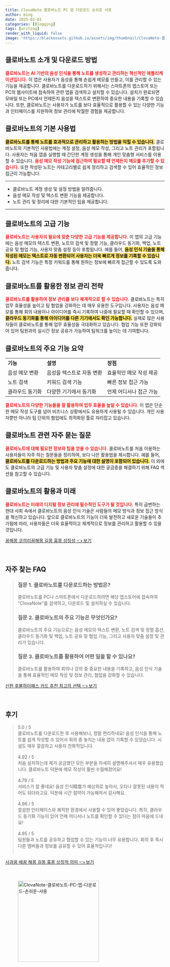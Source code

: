 ```yaml
---
title: ClovaNote 클로바노트 PC 앱 다운로드 손쉬운 사용
author: bing
date: 2025-02-01
categories: [Blogging]
tags: [writing]
render_with_liquid: false
image: 'https://blackassets.github.io/assets/img/thumbnail/ClovaNote-클로바노트-PC-앱-다운로드-손쉬운-사용.webp'
---
```



<h2 id='클로바노트_소개'>클로바노트 소개 및 다운로드 방법</h2>

<p><b><span style="color: #ee2323;">클로바노트는 AI 기반의 음성 인식을 통해 노트를 생성하고 관리하는 혁신적인 애플리케이션입니다.</span></b> 이 앱은 사용자가 음성을 통해 손쉽게 메모를 만들고, 이를 관리할 수 있는 기능을 제공합니다. 클로바노트를 다운로드하기 위해서는 스마트폰의 앱스토어 또는 PC의 웹사이트에 접속하여 관련 앱을 검색하고 설치할 수 있습니다. 설치가 완료되면 모바일 또는 PC에서 언제든지 음성을 텍스트로 변환하여 중요한 내용을 기록할 수 있습니다. 또한, 클로바노트는 사용자가 노트를 보다 효율적으로 활용할 수 있는 다양한 기능과 인터페이스를 지원하여 정보 관리에 탁월한 경험을 제공합니다.</p>

<h2 id='클로바노트_기본_사용법'>클로바노트의 기본 사용법</h2>

<p><b><span style="background-color: #ffe066;">클로바노트를 통해 노트를 효과적으로 관리하고 활용하는 방법을 익힐 수 있습니다.</span></b> 클로바노트의 기본적인 사용법에는 계정 설정, 음성 메모 작성, 그리고 노트 관리가 포함됩니다. 사용자는 처음 앱을 실행할 때 간단한 계정 생성을 통해 개인 맞춤형 서비스를 이용할 수 있습니다. <b><span style="color: #ee2323;">음성 메모 작성 기능에 접근하여 필요할 때 언제든지 메모를 추가할 수 있습니다.</span></b> 또한 작성된 노트는 카테고리별로 쉽게 정리하고 검색할 수 있어 효율적인 정보 접근이 가능합니다.</p>

<hr />

<ul>
    <li>클로바노트 계정 생성 및 설정 방법을 알려줍니다.</li>
    <li>음성 메모 작성 및 텍스트 변환 기능을 제공합니다.</li>
    <li>노트 관리 및 정리에 대한 기본적인 팁을 제공합니다.</li>
</ul>

<hr />

<h2 id='클로바노트_고급_기능'>클로바노트의 고급 기능</h2>

<p><b><span style="color: #ee2323;">클로바노트는 사용자의 필요에 맞춘 다양한 고급 기능을 제공합니다.</span></b> 이 앱의 고급 기능에는 음성 메모의 텍스트 변환, 노트의 검색 및 정렬 기능, 클라우드 동기화, 백업, 노트 공유 및 협업 기능, 사용자 맞춤 설정 등이 포함됩니다. 예를 들어, <b><span style="background-color: #ffe066;">음성 인식 기술을 통해 작성된 메모는 텍스트로 자동 변환되어 사용자는 더욱 빠르게 정보를 기록할 수 있습니다.</span></b> 노트 검색 기능은 특정 키워드를 통해 원하는 정보에 빠르게 접근할 수 있도록 도와줍니다.</p>

<h2 id='정보_관리_전략'>클로바노트를 활용한 정보 관리 전략</h2>

<p><b><span style="color: #ee2323;">클로바노트를 활용하여 정보 관리를 보다 체계적으로 할 수 있습니다.</span></b> 클로바노트는 특히 업무 효율성을 높이고 팀 협업을 강화하는 데 매우 유용한 도구입니다. 사용자는 음성 메모를 통해 회의 내용이나 아이디어를 즉시 기록하여 나중에 필요할 때 확인할 수 있으며, <b><span style="background-color: #ffe066;">클라우드 동기화를 통해 아이디어를 다른 기기에서도 확인 가능합니다.</span></b> 실제로 많은 사용자들이 클로바노트를 통해 업무 효율성을 극대화하고 있습니다. 협업 기능 또한 강화되어 있어 팀원과의 실시간 정보 공유가 가능하여 팀워크를 높이는 데 기여합니다.</p>

<h2 id='주요_기능_정리'>클로바노트의 주요 기능 요약</h2>

<table>
    <tr>
        <td><b>기능</b></td>
        <td><b>설명</b></td>
        <td><b>장점</b></td>
    </tr>
    <tr>
        <td>음성 메모 변환</td>
        <td>음성을 텍스트로 자동 변환</td>
        <td>효율적인 메모 작성 제공</td>
    </tr>
    <tr>
        <td>노트 검색</td>
        <td>키워드 검색 기능</td>
        <td>빠른 정보 접근 가능</td>
    </tr>
    <tr>
        <td>클라우드 동기화</td>
        <td>다양한 기기에서 동기화</td>
        <td>언제 어디서나 접근 가능</td>
    </tr>
</table>

<p><b><span style="color: #ee2323;">클로바노트의 다양한 기능들을 잘 활용하여 업무 효율을 높일 수 있습니다.</span></b> 이 앱은 단순한 메모 작성 도구를 넘어 비즈니스 상황에서도 유용하게 사용될 수 있습니다. 개인 사용자뿐만 아니라 팀 단위의 협업에도 최적화된 툴로 자리잡고 있습니다.</p>

<h2 id='자주_묻는_질문'>클로바노트 관련 자주 묻는 질문</h2>

<p><b><span style="color: #ee2323;">클로바노트에 대해 필요한 정보와 팁을 얻을 수 있습니다.</span></b> 클로바노트를 처음 이용하는 사용자들이 자주 하는 질문들을 정리하여, 보다 나은 활용법을 제시합니다. 예를 들어, <b><span style="background-color: #ffe066;">클로바노트를 다운로드하는 방법과 주요 기능에 대한 설명이 포함되어 있습니다.</span></b> 이 외에도 클로바노트의 고급 기능 및 사용자 맞춤 설정에 대한 궁금증을 해결하기 위해 FAQ 섹션을 참고할 수 있습니다.</p>

<h2 id='결론'>클로바노트의 활용과 미래</h2>

<p><b><span style="color: #ee2323;">클로바노트는 미래의 디지털 정보 관리에 필수적인 도구가 될 것입니다.</span></b> 특히 급변하는 현대 사회 속에서 클로바노트의 음성 인식 기술은 사람들의 메모 방식과 정보 접근 방식을 혁신하고 있습니다. 앞으로 클로바노트의 기능이 더욱 발전하고 새로운 기술들이 추가됨에 따라, 사용자들은 더욱 효율적이고 체계적으로 정보를 관리하고 활용할 수 있을 것입니다.</p>


<p><a class="click-button" title="꿈해몽 코끼리꿈해몽 길몽 흉몽 상징성" href="https://blackassets.github.io/posts/%EA%BF%88%ED%95%B4%EB%AA%BD-%EC%BD%94%EB%81%BC%EB%A6%AC%EA%BF%88%ED%95%B4%EB%AA%BD-%EA%B8%B8%EB%AA%BD-%ED%9D%89%EB%AA%BD-%EC%83%81%EC%A7%95%EC%84%B1/" rel="dofollow">꿈해몽 코끼리꿈해몽 길몽 흉몽 상징성 👈 보기</a></p><br>
<h2 id='자주_찾는_FAQ'>자주 찾는 FAQ</h2>
<div itemscope="" itemtype="https://schema.org/FAQPage"> 
<blockquote> 
<div itemscope="" itemprop="mainEntity" itemtype="https://schema.org/Question"> 
<h3 itemprop="name">질문 1. 클로바노트를 다운로드하는 방법은?</h3> 
<div itemscope="" itemprop="acceptedAnswer" itemtype="https://schema.org/Answer"> 
<span itemprop="text"> 
<p>클로바노트를 PC나 스마트폰에서 다운로드하려면 해당 앱스토어에 접속하여 "ClovaNote"를 검색하고, 다운로드 및 설치하실 수 있습니다.</p> 
</span> 
</div> 
</div> 
<div itemscope="" itemprop="mainEntity" itemtype="https://schema.org/Question"> 
<h3 itemprop="name">질문 2. 클로바노트의 주요 기능은 무엇인가요?</h3> 
<div itemscope="" itemprop="acceptedAnswer" itemtype="https://schema.org/Answer"> 
<span itemprop="text"> 
<p>클로바노트의 주요 기능으로는 음성 메모의 텍스트 변환, 노트 검색 및 정렬 옵션, 클라우드 동기화 및 백업, 노트 공유 및 협업 기능, 그리고 사용자 맞춤 설정 및 관리가 있습니다.</p> 
</span> 
</div> 
</div> 
<div itemscope="" itemprop="mainEntity" itemtype="https://schema.org/Question"> 
<h3 itemprop="name">질문 3. 클로바노트를 활용하여 어떤 일을 할 수 있나요?</h3> 
<div itemscope="" itemprop="acceptedAnswer" itemtype="https://schema.org/Answer"> 
<span itemprop="text"> 
<p>클로바노트를 활용하여 회의나 강의 중 중요한 내용을 기록하고, 음성 인식 기술을 통해 효율적인 메모 작성 및 정보 관리, 협업을 강화할 수 있습니다.</p> 
</span> 
</div> 
</div> 
</blockquote> 
</div>
<p><a class="click-button" title="신한 후불하이패스 카드 추천 최고의 선택" href="https://blackassets.github.io/posts/%EC%8B%A0%ED%95%9C-%ED%9B%84%EB%B6%88%ED%95%98%EC%9D%B4%ED%8C%A8%EC%8A%A4-%EC%B9%B4%EB%93%9C-%EC%B6%94%EC%B2%9C-%EC%B5%9C%EA%B3%A0%EC%9D%98-%EC%84%A0%ED%83%9D/" rel="dofollow">신한 후불하이패스 카드 추천 최고의 선택 👈 보기</a></p><br>
<h2 id='후기'>후기</h2>
<div itemscope itemtype="https://schema.org/Product">
  <blockquote>
  <div itemprop="review" itemscope itemtype="https://schema.org/Review">
      <div itemprop="reviewRating" itemscope itemtype="https://schema.org/Rating"> <span itemprop="ratingValue">5.0</span> / <span itemprop="bestRating">5</span> </div>
      <span itemprop="reviewBody">클로바노트를 다운로드한 후 사용해보니, 정말 편리하네요! 음성 인식을 통해 노트를 쉽게 작성할 수 있어서 회의 중 놓치는 내용 없이 기록할 수 있었습니다. 시설도 매우 깔끔하고 사용자 친화적입니다.</span>
  </div>
  <br>
  <div itemprop="review" itemscope itemtype="https://schema.org/Review">
      <div itemprop="reviewRating" itemscope itemtype="https://schema.org/Rating"> <span itemprop="ratingValue">4.92</span> / <span itemprop="bestRating">5</span> </div>
      <span itemprop="reviewBody">처음 설치하는데 제가 궁금했던 모든 부분을 자세히 설명해주셔서 매우 유용했습니다. 클로바노트 덕분에 메모 작성이 훨씬 수월해졌어요!</span>
  </div>
  <br>
  <div itemprop="review" itemscope itemtype="https://schema.org/Review">
      <div itemprop="reviewRating" itemscope itemtype="https://schema.org/Rating"> <span itemprop="ratingValue">4.79</span> / <span itemprop="bestRating">5</span> </div>
      <span itemprop="reviewBody">서비스가 참 좋네요! 음성 인식精度가 예상외로 높아서, 오타나 잘못된 내용이 적어도 되더라고요. 덕분에 시간 절약이 가능해져서 감사해요.</span>
  </div>
  <br>
  <div itemprop="review" itemscope itemtype="https://schema.org/Review">
      <div itemprop="reviewRating" itemscope itemtype="https://schema.org/Rating"> <span itemprop="ratingValue">4.96</span> / <span itemprop="bestRating">5</span> </div>
      <span itemprop="reviewBody">깔끔한 인터페이스와 쾌적한 환경에서 사용할 수 있어 좋았습니다. 특히, 클라우드 동기화 기능이 있어 언제 어디서나 노트를 확인할 수 있다는 점이 마음에 드네요!</span>
  </div>
  <br>
  <div itemprop="review" itemscope itemtype="https://schema.org/Review">
      <div itemprop="reviewRating" itemscope itemtype="https://schema.org/Rating"> <span itemprop="ratingValue">4.95</span> / <span itemprop="bestRating">5</span> </div>
      <span itemprop="reviewBody">팀원들과 노트를 공유하고 협업할 수 있는 기능이 너무 유용합니다. 회의 후 즉시 다른 멤버들과 정보를 공유할 수 있어 효율적입니다!</span>
  </div>
  <br>
  </blockquote>
</div>
<p><a class="click-button" title="사과꿈 배꿈 해몽 길몽 흉몽 상징적 의미" href="https://blackassets.github.io/posts/%EC%82%AC%EA%B3%BC%EA%BF%88-%EB%B0%B0%EA%BF%88-%ED%95%B4%EB%AA%BD-%EA%B8%B8%EB%AA%BD-%ED%9D%89%EB%AA%BD-%EC%83%81%EC%A7%95%EC%A0%81-%EC%9D%98%EB%AF%B8/" rel="dofollow">사과꿈 배꿈 해몽 길몽 흉몽 상징적 의미 👈 보기</a></p><br>
<figure class="image"><img src="https://blackassets.github.io/assets/img/thumbnail/ClovaNote-클로바노트-PC-앱-다운로드-손쉬운-사용.webp" alt="ClovaNote-클로바노트-PC-앱-다운로드-손쉬운-사용" width="256" height="256"></figure>